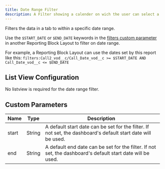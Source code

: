 ```yaml
---
title: Date Range Filter
description: A Filter showing a calender on wich the user can select a date range.
---
```


Filters the data in a tab to within a specific date range.

Use the `$START_DATE` or `$END_DATE` keywords in the [filters custom parameter](references/custom-parameters-list-view) in another Reporting Block Layout to filter on date range.

For example, a Reporting Block Layout can use the dates set by this report like this: `filters:Call2_vod__c/Call_Date_vod__c >= $START_DATE AND Call_Date_vod__c <= $END_DATE`


## List View Configuration

No listview is required for the date range filter.

## Custom Parameters

| Name                | Type  | Description |
|---------------------|-------|-------------|
| start         | String | A default start date can be set for the filter. If not set, the dashboard's default start date will be used. |
| end         | String | A default end date can be set for the filter. If not set, the dashboard's default start date will be used. |
